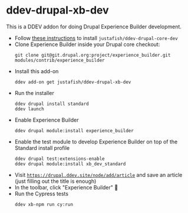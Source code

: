 # ddev-drupal-xb-dev

This is a DDEV addon for doing Drupal Experience Builder development.

- Follow [these instructions](https://github.com/justafish/ddev-drupal-core-dev?tab=readme-ov-file#installation) to install `justafish/ddev-drupal-core-dev`
- Clone Experience Builder inside your Drupal core checkout:
  ```
  git clone git@git.drupal.org:project/experience_builder.git modules/contrib/experience_builder
  ```
- Install this add-on
  ```
  ddev add-on get justafish/ddev-drupal-xb-dev
  ```
- Run the installer
  ```
  ddev drupal install standard
  ddev launch
  ```
- Enable Experience Builder
  ```
  ddev drupal module:install experience_builder
  ```
- Enable the test module to develop Experience Builder on top of the Standard install profile
  ```
  ddev drupal test:extensions-enable
  ddev drupal module:install xb_dev_standard
  ```
- Visit [`https://drupal.ddev.site/node/add/article`](https://drupal.ddev.site/node/add/article) and save an article (just filling out the title is enough)
- In the toolbar, click "Experience Builder" 🥳
- Run the Cypress tests
  ```
  ddev xb-npm run cy:run
  ```
